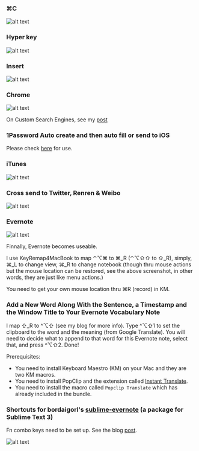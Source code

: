### ⌘C
![alt text](http://i.imgur.com/jgq2pS7.png "⌘C")

### Hyper key
![alt text](http://i.imgur.com/iM3dWBg.png "Hyper key")

### Insert
![alt text](http://i.imgur.com/S8kgMg0.png "Insert")

### Chrome
![alt text](http://i.imgur.com/sfJMTrc.png "Chrome")

On Custom Search Engines, see my [post](http://lsfalimis.github.io/2014/05/03/chrome-custom-search-engines-i-use/)

### 1Password Auto create and then auto fill or send to iOS

Please check [here](http://lsfalimis.github.io/2014/05/04/auto-create-a-new-password-and-auto-fill-or-send-to-ios-an-example/) for use.

### iTunes
![alt text](http://i.imgur.com/jHLN1be.png "iTunes")

### Cross send to Twitter, Renren & Weibo
![alt text](http://i.imgur.com/g29cwaO.png "Cross send to Twitter, Renren & Weibo")

### Evernote
![alt text](http://i.imgur.com/Adv39F4.png "Insert")

Finnally, Evernote becomes useable. 

I use KeyRemap4MacBook to map ⌃⌥⌘ to ⌘_R (⌃⌥⇧⇧ to ⇧_R), simply, ⌘_L to change view, ⌘_R to change notebook (though thru mouse actions but the mouse location can be restored, see the above screenshot, in other words, they are just like menu actions.)

You need to get your own mouse location thru ⌘R (record) in KM.

### Add a New Word Along With the Sentence, a Timestamp and the Window Title to Your Evernote Vocabulary Note

I map ⇧_R to ^⌥⇧ (see my blog for more info). Type ^⌥⇧1 to set the clipboard to the word and the meaning (from Google Translate). You will need to decide what to append to that word for this Evernote note, select that, and press ^⌥⇧2. Done!

Prerequisites:

- You need to install Keyboard Maestro (KM) on your Mac and they are two KM macros.
- You need to install PopClip and the extension called [Instant Translate](https://pilotmoon.com/popclip/extensions/page/InstantTranslate).
- You need to install the macro called `Popclip Translate` which has already included in the bundle.


### Shortcuts for bordaigorl's [sublime-evernote](https://github.com/bordaigorl/sublime-evernote) (a package for Sublime Text 3)

Fn combo keys need to be set up. See the blog [post](http://lsfalimis.github.io/mac/2014/05/08/my-no-programmer-window-management-and-keyboard-shortcuts-settings/).

![alt text](http://i.imgur.com/pi7Oflm.png "Insert")